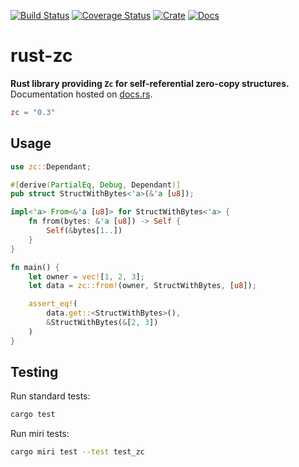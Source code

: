 [![Build Status](https://github.com/avitex/rust-zc/workflows/build/badge.svg)](https://github.com/avitex/rust-zc/actions?query=workflow:build)
[![Coverage Status](https://codecov.io/gh/avitex/rust-zc/branch/master/graph/badge.svg?token=X2LXHI8VYL)](https://codecov.io/gh/avitex/rust-zc)
[![Crate](https://img.shields.io/crates/v/zc.svg)](https://crates.io/crates/zc)
[![Docs](https://docs.rs/zc/badge.svg)](https://docs.rs/zc)

# rust-zc

**Rust library providing `Zc` for self-referential zero-copy structures.**  
Documentation hosted on [docs.rs](https://docs.rs/zc).

```toml
zc = "0.3"
```

## Usage

```rust
use zc::Dependant;

#[derive(PartialEq, Debug, Dependant)]
pub struct StructWithBytes<'a>(&'a [u8]);

impl<'a> From<&'a [u8]> for StructWithBytes<'a> {
    fn from(bytes: &'a [u8]) -> Self {
        Self(&bytes[1..])
    }
}

fn main() {
    let owner = vec![1, 2, 3];
    let data = zc::from!(owner, StructWithBytes, [u8]);

    assert_eq!(
        data.get::<StructWithBytes>(),
        &StructWithBytes(&[2, 3])
    )
}
```

## Testing

Run standard tests:

```sh
cargo test
```

Run miri tests:

```sh
cargo miri test --test test_zc
```
